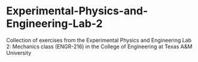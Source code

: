 # Experimental-Physics-and-Engineering-Lab-2
Collection of exercises from the Experimental Physics and Engineering Lab 2: Mechanics class (ENGR-216) in the College of Engineering at Texas A&amp;M University
